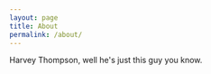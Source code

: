 ```yaml
---
layout: page
title: About
permalink: /about/
---
```


Harvey Thompson, well he's just this guy you know.

